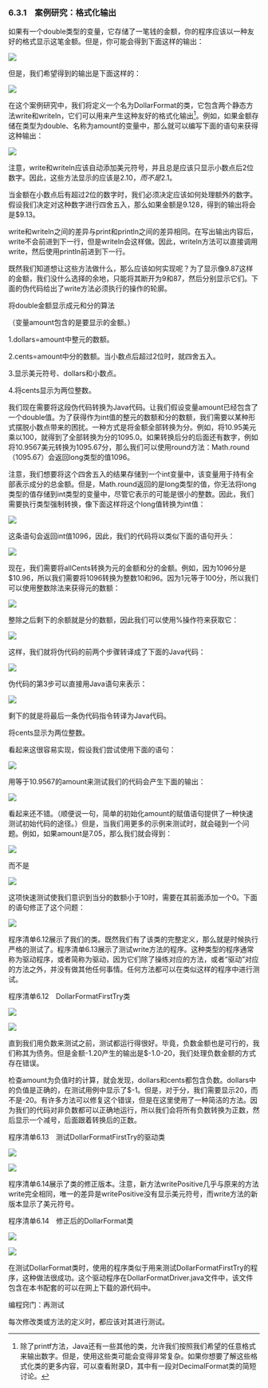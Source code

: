    

### 6.3.1　案例研究：格式化输出

如果有一个double类型的变量，它存储了一笔钱的金额，你的程序应该以一种友好的格式显示这笔金额。但是，你可能会得到下面这样的输出：

![](../Images/image10397.gif)

但是，我们希望得到的输出是下面这样的：

![](../Images/image10398.gif)

在这个案例研究中，我们将定义一个名为DollarFormat的类，它包含两个静态方法write和writeln，它们可以用来产生这种友好的格式化输出[^1]。例如，如果金额存储在类型为double、名称为amount的变量中，那么就可以编写下面的语句来获得这种输出：

![](../Images/image10399.gif)

注意，write和writeln应该自动添加美元符号，并且总是应该只显示小数点后2位数字。因此，这些方法显示的应该是$2.10，而不是$2.1。

当金额在小数点后有超过2位的数字时，我们必须决定应该如何处理额外的数字。假设我们决定对这种数字进行四舍五入，那么如果金额是9.128，得到的输出将会是$9.13。

write和writeln之间的差异与print和println之间的差异相同。在写出输出内容后，write不会前进到下一行，但是writeln会这样做。因此，writeln方法可以直接调用write，然后使用println前进到下一行。

既然我们知道想让这些方法做什么，那么应该如何实现呢？为了显示像9.87这样的金额，我们没什么选择的余地，只能将其断开为9和87，然后分别显示它们。下面的伪代码给出了write方法必须执行的操作的轮廓。

将double金额显示成元和分的算法

（变量amount包含的是要显示的金额。）

1.dollars=amount中整元的数额。

2.cents=amount中分的数额。当小数点后超过2位时，就四舍五入。

3.显示美元符号、dollars和小数点。

4.将cents显示为两位整数。

我们现在需要将这段伪代码转换为Java代码。让我们假设变量amount已经包含了一个double值。为了获得作为int值的整元的数额和分的数额，我们需要以某种形式摆脱小数点带来的困扰。一种方式是将金额全部转换为分。例如，将10.95美元乘以100，就得到了全部转换为分的1095.0。如果转换后分的后面还有数字，例如将10.9567美元转换为1095.67分，那么我们可以使用round方法：Math.round（1095.67）会返回long类型的值1096。

注意，我们想要将这个四舍五入的结果存储到一个int变量中，该变量用于持有全部表示成分的总金额。但是，Math.round返回的是long类型的值，你无法将long类型的值存储到int类型的变量中，尽管它表示的可能是很小的整数。因此，我们需要执行类型强制转换，像下面这样将这个long值转换为int值：

![](../Images/image10400.gif)

这条语句会返回int值1096，因此，我们的代码将以类似下面的语句开头：

![](../Images/image10401.gif)

现在，我们需要将allCents转换为元的金额和分的金额。例如，因为1096分是$10.96，所以我们需要将1096转换为整数10和96。因为1元等于100分，所以我们可以使用整数除法来获得元的数额：

![](../Images/image10402.gif)

整除之后剩下的余额就是分的数额，因此我们可以使用%操作符来获取它：

![](../Images/image10403.gif)

这样，我们就将伪代码的前两个步骤转译成了下面的Java代码：

![](0-Assets/Epubook/程序员编程语言经典合集（计算机科学丛书5册套装），javapython编程语言含经典教材龙书《编译原理》%20(Bruce%20Eckel%20%20Alfred%20V.%20Aho%20%20Monica%20S.%20Lam%20etc.)%20(Z-Library)/images/image10404.jpeg)

伪代码的第3步可以直接用Java语句来表示：

![](../Images/image10405.gif)

剩下的就是将最后一条伪代码指令转译为Java代码。

将cents显示为两位整数。

看起来这很容易实现，假设我们尝试使用下面的语句：

![](../Images/image10406.gif)

用等于10.9567的amount来测试我们的代码会产生下面的输出：

![](../Images/image10407.gif)

看起来还不错。（顺便说一句，简单的初始化amount的赋值语句提供了一种快速测试初始代码的途径。）但是，当我们用更多的示例来测试时，就会碰到一个问题。例如，如果amount是7.05，那么我们就会得到：

![](../Images/image10408.gif)

而不是

![](../Images/image10409.gif)

这项快速测试使我们意识到当分的数额小于10时，需要在其前面添加一个0。下面的语句修正了这个问题：

![](0-Assets/Epubook/程序员编程语言经典合集（计算机科学丛书5册套装），javapython编程语言含经典教材龙书《编译原理》%20(Bruce%20Eckel%20%20Alfred%20V.%20Aho%20%20Monica%20S.%20Lam%20etc.)%20(Z-Library)/images/image10410.jpeg)

程序清单6.12展示了我们的类。既然我们有了该类的完整定义，那么就是时候执行严格的测试了。程序清单6.13展示了测试write方法的程序。这种类型的程序通常称为驱动程序，或者简称为驱动，因为它们除了操练对应的方法，或者“驱动”对应的方法之外，并没有做其他任何事情。任何方法都可以在类似这样的程序中进行测试。

程序清单6.12　DollarFormatFirstTry类

![](0-Assets/Epubook/程序员编程语言经典合集（计算机科学丛书5册套装），javapython编程语言含经典教材龙书《编译原理》%20(Bruce%20Eckel%20%20Alfred%20V.%20Aho%20%20Monica%20S.%20Lam%20etc.)%20(Z-Library)/images/image10411.jpeg)

![](0-Assets/Epubook/程序员编程语言经典合集（计算机科学丛书5册套装），javapython编程语言含经典教材龙书《编译原理》%20(Bruce%20Eckel%20%20Alfred%20V.%20Aho%20%20Monica%20S.%20Lam%20etc.)%20(Z-Library)/images/image10412.jpeg)

直到我们用负数来测试之前，测试都运行得很好。毕竟，负数金额也是可行的，我们称其为债务。但是金额-1.20产生的输出是$-1.0-20，我们处理负数金额的方式存在错误。

检查amount为负值时的计算，就会发现，dollars和cents都包含负数。dollars中的负值是正确的，在测试用例中显示了$-1。但是，对于分，我们需要显示20，而不是-20。有许多方法可以修复这个错误，但是在这里使用了一种简洁的方法。因为我们的代码对非负数都可以正确地运行，所以我们会将所有负数转换为正数，然后显示一个减号，后面跟着转换后的正数。

程序清单6.13　测试DollarFormatFirstTry的驱动类

![](0-Assets/Epubook/程序员编程语言经典合集（计算机科学丛书5册套装），javapython编程语言含经典教材龙书《编译原理》%20(Bruce%20Eckel%20%20Alfred%20V.%20Aho%20%20Monica%20S.%20Lam%20etc.)%20(Z-Library)/images/image10413.jpeg)

![](0-Assets/Epubook/程序员编程语言经典合集（计算机科学丛书5册套装），javapython编程语言含经典教材龙书《编译原理》%20(Bruce%20Eckel%20%20Alfred%20V.%20Aho%20%20Monica%20S.%20Lam%20etc.)%20(Z-Library)/images/image10414.jpeg)

程序清单6.14展示了类的修正版本。注意，新方法writePositive几乎与原来的方法write完全相同，唯一的差异是writePositive没有显示美元符号，而write方法的新版本显示了美元符号。

程序清单6.14　修正后的DollarFormat类

![](0-Assets/Epubook/程序员编程语言经典合集（计算机科学丛书5册套装），javapython编程语言含经典教材龙书《编译原理》%20(Bruce%20Eckel%20%20Alfred%20V.%20Aho%20%20Monica%20S.%20Lam%20etc.)%20(Z-Library)/images/image10415.jpeg)

![](0-Assets/Epubook/程序员编程语言经典合集（计算机科学丛书5册套装），javapython编程语言含经典教材龙书《编译原理》%20(Bruce%20Eckel%20%20Alfred%20V.%20Aho%20%20Monica%20S.%20Lam%20etc.)%20(Z-Library)/images/image10416.jpeg)

在测试DollarFormat类时，使用的程序类似于用来测试DollarFormatFirstTry的程序，这种做法很成功。这个驱动程序在DollarFormatDriver.java文件中，该文件包含在本书配套的可以在网上下载的源代码中。

编程窍门：再测试

每次修改类或方法的定义时，都应该对其进行测试。

[^1]:  除了printf方法，Java还有一些其他的类，允许我们按照我们希望的任意格式来输出数字。但是，使用这些类可能会变得非常复杂。如果你想要了解这些格式化类的更多内容，可以查看附录D，其中有一段对DecimalFormat类的简短讨论。
